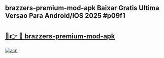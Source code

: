 ## brazzers-premium-mod-apk Baixar Gratis Ultima Versao Para Android/IOS 2025 #p09f1

# <h2><a href="https://ainizakaria.my?title=brazzers-premium-mod-apk&ref=20M">🔗👉 🔴 brazzers-premium-mod-apk</a></h2>

[![acn](https://github.com/user-attachments/assets/0f9c940e-d8b0-45ae-aac7-cd30a18b3e1c)](https://ainizakaria.my?title=brazzers-premium-mod-apk&ref=20M)

